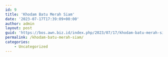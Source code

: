 ```yaml
---
id: 9
title: 'Khodam Batu Merah Siam'
date: '2023-07-17T17:39:09+00:00'
author: admin
layout: post
guid: 'https://bos.awn.biz.id/index.php/2023/07/17/khodam-batu-merah-siam/'
permalink: /khodam-batu-merah-siam/
categories:
    - Uncategorized
---
```


